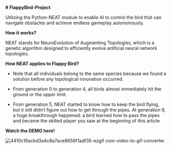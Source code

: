 **﻿# FlappyBird-Project**

Utilizing the Python-NEAT module to enable AI to control the bird that can navigate obstacles and achieve endless gameplay autonomously.



**How it works?**

NEAT stands for NeuroEvolution of Augmenting Topologies, which is a genetic algorithm designed to efficiently evolve artificial neural network topologies.


**How NEAT applies to Flappy Bird?**

- Note that all individuals belong to the same species because we found a solution before any topological innovation occurred. 

- From generation 0 to generation 4, all birds almost immediately hit the ground or the upper limit. 

- From generation 5, NEAT started to know how to keep the bird flying, but it still didn’t figure out how to get through the pipes. At generation 9, a huge breakthrough happened: a bird learned how to pass the pipes and became the skilled player you saw at the beginning of this article



**Watch the DEMO here!**

![4410c16acbd3a4c8a7ace8656f1adf35-ezgif com-video-to-gif-converter](https://github.com/Sam120204/FlappyBird---Python-with-NEAT/assets/75916625/d42d296d-8981-434e-ae72-5bff02ae7e86)

